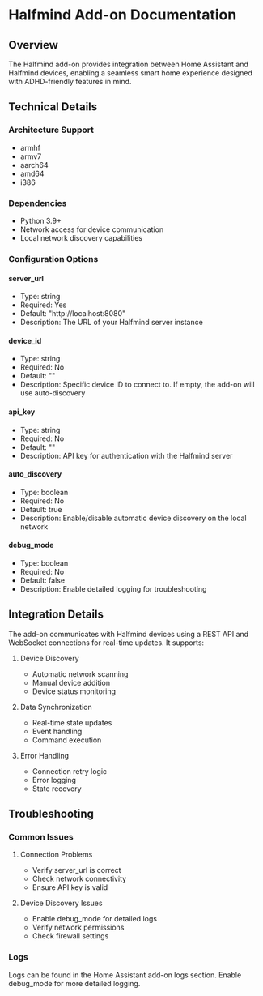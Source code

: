 # Halfmind Add-on Documentation

## Overview

The Halfmind add-on provides integration between Home Assistant and Halfmind devices, enabling a seamless smart home experience designed with ADHD-friendly features in mind.

## Technical Details

### Architecture Support
- armhf
- armv7
- aarch64
- amd64
- i386

### Dependencies
- Python 3.9+
- Network access for device communication
- Local network discovery capabilities

### Configuration Options

#### server_url
- Type: string
- Required: Yes
- Default: "http://localhost:8080"
- Description: The URL of your Halfmind server instance

#### device_id
- Type: string
- Required: No
- Default: ""
- Description: Specific device ID to connect to. If empty, the add-on will use auto-discovery

#### api_key
- Type: string
- Required: No
- Default: ""
- Description: API key for authentication with the Halfmind server

#### auto_discovery
- Type: boolean
- Required: No
- Default: true
- Description: Enable/disable automatic device discovery on the local network

#### debug_mode
- Type: boolean
- Required: No
- Default: false
- Description: Enable detailed logging for troubleshooting

## Integration Details

The add-on communicates with Halfmind devices using a REST API and WebSocket connections for real-time updates. It supports:

1. Device Discovery
   - Automatic network scanning
   - Manual device addition
   - Device status monitoring

2. Data Synchronization
   - Real-time state updates
   - Event handling
   - Command execution

3. Error Handling
   - Connection retry logic
   - Error logging
   - State recovery

## Troubleshooting

### Common Issues

1. Connection Problems
   - Verify server_url is correct
   - Check network connectivity
   - Ensure API key is valid

2. Device Discovery Issues
   - Enable debug_mode for detailed logs
   - Verify network permissions
   - Check firewall settings

### Logs

Logs can be found in the Home Assistant add-on logs section. Enable debug_mode for more detailed logging.
